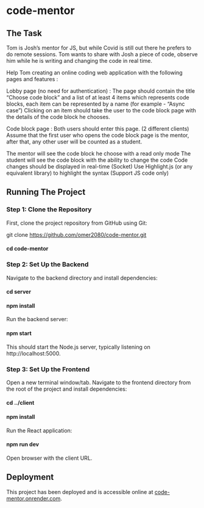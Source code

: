 # code-mentor

## The Task

Tom is Josh’s mentor for JS, but while Covid is still out there he prefers to do remote sessions.
Tom wants to share with Josh a piece of code, observe him while he is writing and changing the code in real time.

Help Tom creating an online coding web application with the following pages and features :

Lobby page (no need for authentication) :
The page should contain the title “Choose code block” and a list of at least 4 items which represents code blocks, each item can be represented by a name (for example - “Async case”)
Clicking on an item should take the user to the code block page with the details of the code block he chooses.

Code block page :
Both users should enter this page. (2 different clients)
Assume that the first user who opens the code block page is the mentor, after that, any other user will be counted as a student.

The mentor will see the code block he choose with a read only mode
The student will see the code block with the ability to change the code
Code changes should be displayed in real-time (Socket)
Use Highlight.js (or any equivalent library) to highlight the syntax
(Support JS code only)

## Running The Project

### Step 1: Clone the Repository

First, clone the project repository from GitHub using Git:

git clone https://github.com/omer2080/code-mentor.git
#### cd code-mentor

### Step 2: Set Up the Backend

Navigate to the backend directory and install dependencies:

#### cd server
#### npm install

Run the backend server:
#### npm start

This should start the Node.js server, typically listening on http://localhost:5000.

### Step 3: Set Up the Frontend

Open a new terminal window/tab. Navigate to the frontend directory from the root of the project and install dependencies:

#### cd ../client
#### npm install

Run the React application:
#### npm run dev

Open browser with the client URL.


## Deployment

This project has been deployed and is accessible online at [code-mentor.onrender.com](https://code-mentor.onrender.com).

